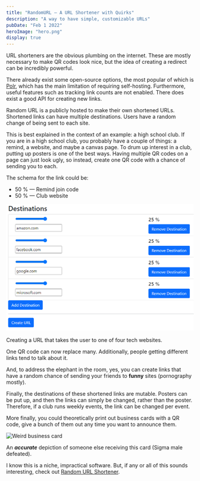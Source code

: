 ```yaml
---
title: "RandomURL — A URL Shortener with Quirks"
description: "A way to have simple, customizable URLs"
pubDate: "Feb 1 2022"
heroImage: "hero.png"
display: true
---
```


URL shorteners are the obvious plumbing on the internet. These are mostly necessary to make QR codes look nice, but the idea of creating a redirect can be incredibly powerful.

There already exist some open-source options, the most popular of which is [Polr](https://polrproject.org/), which has the main limitation of requiring self-hosting. Furthermore, useful features such as tracking link counts are not enabled. There does exist a good API for creating new links.

Random URL is a publicly hosted to make their own shortened URLs. Shortened links can have multiple destinations. Users have a random change of being sent to each site.

This is best explained in the context of an example: a high school club. If you are in a high school club, you probably have a couple of things: a remind, a website, and maybe a canvas page. To drum up interest in a club, putting up posters is one of the best ways. Having multiple QR codes on a page can just look ugly, so instead, create one QR code with a chance of sending you to each.

The schema for the link could be:

-   50 % — Remind join code
-   50 % — Club website

![Random URL definition](../../blog/random-url/destinations.png)

Creating a URL that takes the user to one of four tech websites.

One QR code can now replace many. Additionally, people getting different links tend to talk about it.

And, to address the elephant in the room, yes, you can create links that have a random chance of sending your friends to **funny** sites (pornography mostly).

Finally, the destinations of these shortened links are mutable. Posters can be put up, and then the links can simply be changed, rather than the poster. Therefore, if a club runs weekly events, the link can be changed per event.

More finally, you could theoretically print out business cards with a QR code, give a bunch of them out any time you want to announce them.

![Weird business card](/blog/random-url/card.png  )

An **_accurate_** depiction of someone else receiving this card (Sigma male defeated).

I know this is a niche, impractical software. But, if any or all of this sounds interesting, check out [Random URL Shortener](https://random-url-generator.herokuapp.com/).